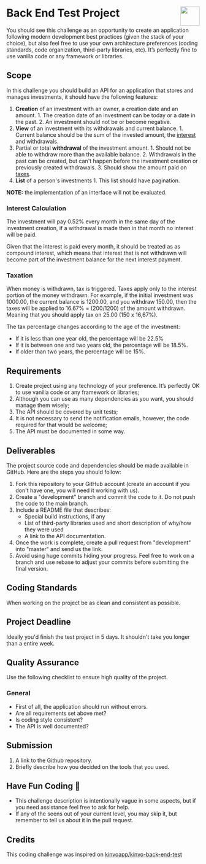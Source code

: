# Back End Test Project <img src="https://coderockr.com/assets/images/coderockr.svg" align="right" height="50px" />

You should see this challenge as an opportunity to create an application following modern development best practices (given the stack of your choice), but also feel free to use your own architecture preferences (coding standards, code organization, third-party libraries, etc). It’s perfectly fine to use vanilla code or any framework or libraries.

## Scope

In this challenge you should build an API for an application that stores and manages investments, it should have the following features:

  1. __Creation__ of an investment with an owner, a creation date and an amount.
    1. The creation date of an investment can be today or a date in the past.
    2. An investment should not be or become negative.
  2. __View__ of an investment with its withdrawals and current balance.
    1. Current balance should be the sum of the invested amount, the [interest] and withdrawals.
  3. Partial or total __withdrawal__ of the investment amount.
    1. Should not be able to withdraw more than the available balance.
    2. Withdrawals in the past can be created, but can't happen before the investment creation or previously created withdrawals.
    3. Should show the amount paid on [taxes].
  4. __List__ of a person's investments
    1. This list should have pagination.

__NOTE:__ the implementation of an interface will not be evaluated.

### Interest Calculation

The investment will pay 0.52% every month in the same day of the investment creation, if a withdrawal is made then in that month no interest will be paid.

Given that the interest is paid every month, it should be treated as as compound interest, which means that interest that is not withdrawn will become part of the investment balance for the next interest payment.

### Taxation

When money is withdrawn, tax is triggered. Taxes apply only to the interest portion of the money withdrawn. For example, if the initial investment was 1000.00, the current balance is 1200.00, and you withdraw 150.00, then the taxes will be applied to 16.67% = (200/1200) of the amount withdrawn. Meaning that you should apply tax on 25.00 (150 x 16,67%).

The tax percentage changes according to the age of the investment:
* If it is less than one year old, the percentage will be 22.5%
* If it is between one and two years old, the percentage will be 18.5%.
* If older than two years, the percentage will be 15%.

## Requirements
1. Create project using any technology of your preference. It’s perfectly OK to use vanilla code or any framework or libraries;
2. Although you can use as many dependencies as you want, you should manage them wisely;
3. The API should be covered by unit tests;
4. It is not necessary to send the notification emails, however, the code required for that would be welcome;
5. The API must be documented in some way.

## Deliverables
The project source code and dependencies should be made available in GitHub. Here are the steps you should follow:
1. Fork this repository to your GitHub account (create an account if you don't have one, you will need it working with us).
2. Create a "development" branch and commit the code to it. Do not push the code to the main branch.
3. Include a README file that describes:
    - Special build instructions, if any
    - List of third-party libraries used and short description of why/how they were used
    - A link to the API documentation.
4. Once the work is complete, create a pull request from "development" into "master" and send us the link.
5. Avoid using huge commits hiding your progress. Feel free to work on a branch and use rebase to adjust your commits before submitting the final version.

## Coding Standards
When working on the project be as clean and consistent as possible.

## Project Deadline
Ideally you'd finish the test project in 5 days. It shouldn't take you longer than a entire week.

## Quality Assurance
Use the following checklist to ensure high quality of the project.

### General
- First of all, the application should run without errors.
- Are all requirements set above met?
- Is coding style consistent?
- The API is well documented?

## Submission
1. A link to the Github repository.
2. Briefly describe how you decided on the tools that you used.

## Have Fun Coding 🤘
- This challenge description is intentionally vague in some aspects, but if you need assistance feel free to ask for help.
- If any of the seens out of your current level, you may skip it, but remember to tell us about it in the pull request.

## Credits

This coding challenge was inspired on [kinvoapp/kinvo-back-end-test](https://github.com/kinvoapp/kinvo-back-end-test/blob/2f17d713de739e309d17a1a74a82c3fd0e66d128/README.md)

[taxes]: #taxation
[interest]: #interest-calculation
